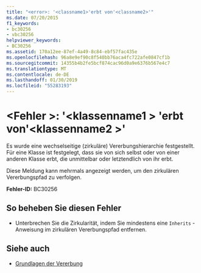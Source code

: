 ```yaml
---
title: "<error>: '<classname1>'erbt von'<classname2>'"
ms.date: 07/20/2015
f1_keywords:
- bc30256
- vbc30256
helpviewer_keywords:
- BC30256
ms.assetid: 170a12ee-87ef-4a49-8c84-ebf57fac435e
ms.openlocfilehash: 96a8e9ef90c8f540bb76aca4fc722afe0847cf1b
ms.sourcegitcommit: 14355b4b2fe5bcf874cac96d0a9e6376b567e4c7
ms.translationtype: MT
ms.contentlocale: de-DE
ms.lasthandoff: 01/30/2019
ms.locfileid: "55283193"
---
```

# <a name="error-classname1-inherits-from-classname2"></a>\<Fehler >: '\<klassenname1 > 'erbt von'\<klassenname2 >'
Es wurde eine wechselseitige (zirkuläre) Vererbungshierarchie festgestellt. Für eine Klasse ist festgelegt, dass sie von sich selbst oder von einer anderen Klasse erbt, die unmittelbar oder letztendlich von ihr erbt.  
  
 Diese Meldung kann mehrmals angezeigt werden, um den zirkulären Vererbungspfad zu verfolgen.  
  
 **Fehler-ID:** BC30256  
  
## <a name="to-correct-this-error"></a>So beheben Sie diesen Fehler  
  
-   Unterbrechen Sie die Zirkularität, indem Sie mindestens eine `Inherits` -Anweisung im zirkulären Vererbungspfad entfernen.  
  
## <a name="see-also"></a>Siehe auch
- [Grundlagen der Vererbung](../../visual-basic/programming-guide/language-features/objects-and-classes/inheritance-basics.md)
